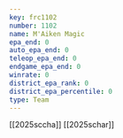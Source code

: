 ```yaml
---
key: frc1102
number: 1102
name: M'Aiken Magic
epa_end: 0
auto_epa_end: 0
teleop_epa_end: 0
endgame_epa_end: 0
winrate: 0
district_epa_rank: 0
district_epa_percentile: 0
type: Team
---
```

[[2025sccha]]
[[2025schar]]
